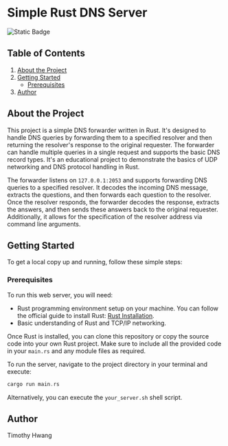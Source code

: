 # Simple Rust DNS Server

![Static Badge](https://img.shields.io/badge/Rust-Solutions-blue?logo=rust
)

## Table of Contents

1. [About the Project](#about-the-project)
2. [Getting Started](#getting-started)
   - [Prerequisites](#prerequisites)
3. [Author](#author)

## About the Project

This project is a simple DNS forwarder written in Rust. It's designed to handle DNS queries by forwarding them to a specified resolver and then returning the resolver's response to the original requester. The forwarder can handle multiple queries in a single request and supports the basic DNS record types. It's an educational project to demonstrate the basics of UDP networking and DNS protocol handling in Rust.

The forwarder listens on `127.0.0.1:2053` and supports forwarding DNS queries to a specified resolver. It decodes the incoming DNS message, extracts the questions, and then forwards each question to the resolver. Once the resolver responds, the forwarder decodes the response, extracts the answers, and then sends these answers back to the original requester. Additionally, it allows for the specification of the resolver address via command line arguments.

## Getting Started

To get a local copy up and running, follow these simple steps:

### Prerequisites

To run this web server, you will need:

- Rust programming environment setup on your machine. You can follow the official guide to install Rust: [Rust Installation](https://www.rust-lang.org/tools/install).
- Basic understanding of Rust and TCP/IP networking.

Once Rust is installed, you can clone this repository or copy the source code into your own Rust project. Make sure to include all the provided code in your `main.rs` and any module files as required.

To run the server, navigate to the project directory in your terminal and execute:
```rust
cargo run main.rs
```

Alternatively, you can execute the `your_server.sh` shell script.
## Author

Timothy Hwang